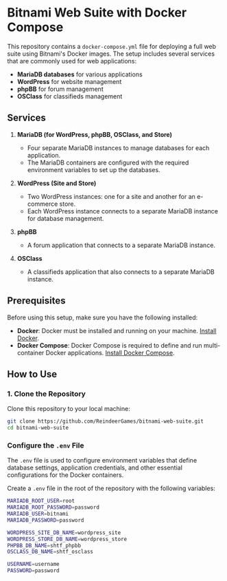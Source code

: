 # Bitnami Web Suite with Docker Compose

This repository contains a `docker-compose.yml` file for deploying a full web suite using Bitnami's Docker images. The setup includes several services that are commonly used for web applications:

- **MariaDB databases** for various applications
- **WordPress** for website management
- **phpBB** for forum management
- **OSClass** for classifieds management

## Services

1. **MariaDB (for WordPress, phpBB, OSClass, and Store)**
   - Four separate MariaDB instances to manage databases for each application.
   - The MariaDB containers are configured with the required environment variables to set up the databases.

2. **WordPress (Site and Store)**
   - Two WordPress instances: one for a site and another for an e-commerce store.
   - Each WordPress instance connects to a separate MariaDB instance for database management.

3. **phpBB**
   - A forum application that connects to a separate MariaDB instance.

4. **OSClass**
   - A classifieds application that also connects to a separate MariaDB instance.

## Prerequisites

Before using this setup, make sure you have the following installed:

- **Docker**: Docker must be installed and running on your machine. [Install Docker](https://www.docker.com/get-started).
- **Docker Compose**: Docker Compose is required to define and run multi-container Docker applications. [Install Docker Compose](https://docs.docker.com/compose/install/).

## How to Use

### 1. Clone the Repository

Clone this repository to your local machine:

```bash
git clone https://github.com/ReindeerGames/bitnami-web-suite.git
cd bitnami-web-suite
```

### Configure the `.env` File

The `.env` file is used to configure environment variables that define database settings, application credentials, and other essential configurations for the Docker containers.

Create a `.env` file in the root of the repository with the following variables:

```bash
MARIADB_ROOT_USER=root
MARIADB_ROOT_PASSWORD=password
MARIADB_USER=bitnami
MARIADB_PASSWORD=password

WORDPRESS_SITE_DB_NAME=wordpress_site
WORDPRESS_STORE_DB_NAME=wordpress_store
PHPBB_DB_NAME=shtf_phpbb
OSCLASS_DB_NAME=shtf_osclass

USERNAME=username
PASSWORD=password
```
